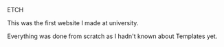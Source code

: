 ETCH

This was the first website I made at university. 

Everything was done from scratch as I hadn't known about Templates yet.
